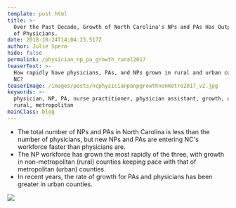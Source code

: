 ```yaml
---
template: post.html
title: >-
  Over the Past Decade, Growth of North Carolina's NPs and PAs Has Outpaced That
  of Physicians.
date: 2018-10-24T14:04:23.517Z
author: Julie Spero
hide: false
permalink: /physician_np_pa_growth_rural2017
teaserText: >-
  How rapidly have physicians, PAs, and NPs grown in rural and urban counties in
  NC?
teaserImage: /images/posts/ncphysicianpanpgrowthnonmetro2017_v2.jpg
keywords: >-
  physician, NP, PA, nurse practitioner, physician assistant, growth, urban,
  rural, metropolitan
mainClass: blog
---
```

* The total number of NPs and PAs in North Carolina is less than the number of physicians, but new NPs and PAs are entering NC's workforce faster than physicians are.
* The NP workforce has grown the most rapidly of the three, with growth in non-metropolitan (rural) counties keeping pace with that of metropolitan (urban) counties.
* In recent years, the rate of growth for PAs and physicians has been greater in urban counties.

![](/images/posts/ncphysicianpanpgrowthnonmetro2017_v2.jpg)
